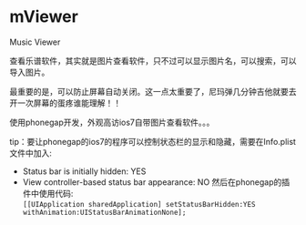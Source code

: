 mViewer
=======
Music Viewer  

查看乐谱软件，其实就是图片查看软件，只不过可以显示图片名，可以搜索，可以导入图片。

最重要的是，可以防止屏幕自动关闭。这一点太重要了，尼玛弹几分钟吉他就要去开一次屏幕的蛋疼谁能理解！！  

使用phonegap开发，外观高访ios7自带图片查看软件。。。

tip：要让phonegap的ios7的程序可以控制状态栏的显示和隐藏，需要在Info.plist文件中加入:  
* Status bar is initially hidden: YES
* View controller-based status bar appearance: NO
然后在phonegap的插件中使用代码:  
`[[UIApplication sharedApplication] setStatusBarHidden:YES withAnimation:UIStatusBarAnimationNone];`


